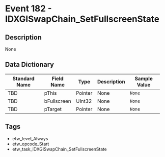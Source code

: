 # Event 182 - IDXGISwapChain_SetFullscreenState

## Description
None

## Data Dictionary
|Standard Name|Field Name|Type|Description|Sample Value|
|---|---|---|---|---|
|TBD|pThis|Pointer|None|`None`|
|TBD|bFullscreen|UInt32|None|`None`|
|TBD|pTarget|Pointer|None|`None`|

## Tags
* etw_level_Always
* etw_opcode_Start
* etw_task_IDXGISwapChain_SetFullscreenState